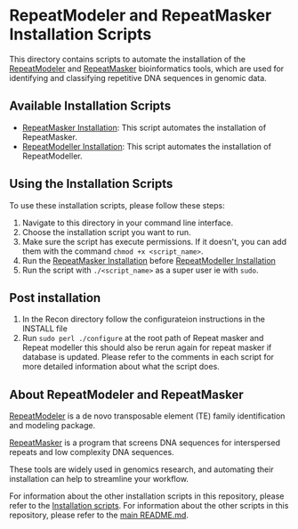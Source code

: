 # RepeatModeler and RepeatMasker Installation Scripts

This directory contains scripts to automate the installation of the [RepeatModeler](http://www.repeatmasker.org/RepeatModeler/) and [RepeatMasker](http://www.repeatmasker.org/) bioinformatics tools, which are used for identifying and classifying repetitive DNA sequences in genomic data.

## Available Installation Scripts

- [RepeatMasker Installation](./repeat_masker.sh): This script automates the installation of RepeatMasker.
- [RepeatModeller Installation](./repeat_modeller.sh): This script automates the installation of RepeatModeller.


## Using the Installation Scripts

To use these installation scripts, please follow these steps:

1. Navigate to this directory in your command line interface.
2. Choose the installation script you want to run.
3. Make sure the script has execute permissions. If it doesn't, you can add them with the command `chmod +x <script_name>`.
4. Run the [RepeatMasker Installation](./repeat_masker.sh) before [RepeatModeller Installation](./repeat_modeller.sh)
5. Run the script with `./<script_name>` as a super user ie with `sudo`.
## Post installation
1. In the Recon  directory follow the configurateion instructions in the INSTALL file
2. Run `sudo perl ./configure` at the root path of Repeat masker and Repeat modeller this should also be rerun again for 
   repeat masker if database is updated.
Please refer to the comments in each script for more detailed information about what the script does.

## About RepeatModeler and RepeatMasker

[RepeatModeler](http://www.repeatmasker.org/RepeatModeler/) is a de novo transposable element (TE) family identification and modeling package.

[RepeatMasker](http://www.repeatmasker.org/) is a program that screens DNA sequences for interspersed repeats and low complexity DNA sequences.

These tools are widely used in genomics research, and automating their installation can help to streamline your workflow.

For information about the other installation scripts in this repository, please refer to the [ Installation scripts](../../README.md).
For information about the other scripts in this repository, please refer to the [main README.md](../../README.md).
